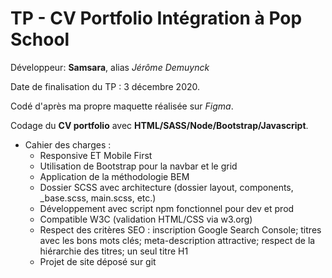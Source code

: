 # TP - CV Portfolio Intégration à Pop School

Développeur: **Samsara**, alias *Jérôme Demuynck*  

Date de finalisation du TP : 3 décembre 2020.

Codé d'après ma propre maquette réalisée sur *Figma*.

Codage du **CV portfolio** avec **HTML/SASS/Node/Bootstrap/Javascript**. 

* Cahier des charges : 
  * Responsive ET Mobile First
  * Utilisation de Bootstrap pour la navbar et le grid
  * Application de la méthodologie BEM
  * Dossier SCSS avec architecture (dossier layout, components, _base.scss, main.scss, etc.)
  * Développement avec script npm fonctionnel pour dev et prod
  * Compatible W3C (validation HTML/CSS via w3.org)
  * Respect des critères SEO : inscription Google Search Console; titres avec les bons mots clés; meta-description attractive; respect de la hiérarchie des titres; un seul titre H1
  * Projet de site déposé sur git
